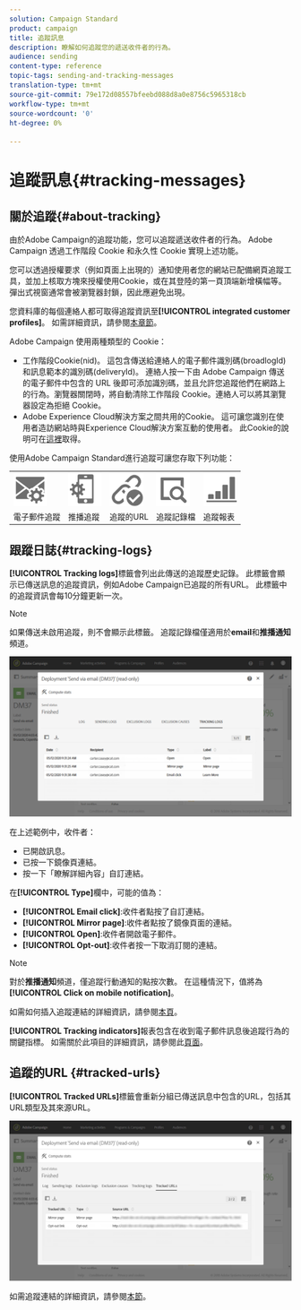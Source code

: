 ```yaml
---
solution: Campaign Standard
product: campaign
title: 追蹤訊息
description: 瞭解如何追蹤您的遞送收件者的行為。
audience: sending
content-type: reference
topic-tags: sending-and-tracking-messages
translation-type: tm+mt
source-git-commit: 79e172d08557bfeebd088d8a0e8756c5965318cb
workflow-type: tm+mt
source-wordcount: '0'
ht-degree: 0%

---
```



# 追蹤訊息{#tracking-messages}

## 關於追蹤{#about-tracking}

由於Adobe Campaign的追蹤功能，您可以追蹤遞送收件者的行為。 Adobe Campaign 透過工作階段 Cookie 和永久性 Cookie 實現上述功能。

您可以透過授權要求（例如頁面上出現的）通知使用者您的網站已配備網頁追蹤工具，並加上核取方塊來授權使用Cookie，或在其登陸的第一頁頂端新增橫幅等。 彈出式視窗通常會被瀏覽器封鎖，因此應避免出現。

您資料庫的每個連絡人都可取得追蹤資訊至&#x200B;**[!UICONTROL integrated customer profiles]**。 如需詳細資訊，請參閱[本章節](../../audiences/using/integrated-customer-profile.md)。

Adobe Campaign 使用兩種類型的 Cookie：

* 工作階段Cookie(nid)。 這包含傳送給連絡人的電子郵件識別碼(broadlogId)和訊息範本的識別碼(deliveryId)。 連絡人按一下由 Adobe Campaign 傳送的電子郵件中包含的 URL 後即可添加識別碼，並且允許您追蹤他們在網路上的行為。瀏覽器關閉時，將自動清除工作階段 Cookie。連絡人可以將其瀏覽器設定為拒絕 Cookie。
* Adobe Experience Cloud解決方案之間共用的Cookie。 這可讓您識別在使用者造訪網站時與Experience Cloud解決方案互動的使用者。 此Cookie的說明可在[這裡](https://docs.adobe.com/content/help/en/core-services/interface/ec-cookies/cookies-mc.html)取得。

使用Adobe Campaign Standard進行追蹤可讓您存取下列功能：

<table>
<tr>
    <td valign="top">
        <a href="../../administration/using/configuring-email-channel.md#tracking-parameters"><img width="60px" alt="條件" src="assets/icon_email_parameters.png"/></a>
    </td>
    <td valign="top">
        <a href="https://helpx.adobe.com/campaign/kb/push-tracking.html"><img width="60px" alt="條件" src="assets/icon_push_parameters.png"/></a>
    </td>
    <td valign="top">
        <a href="../../designing/using/links.md#about-tracked-urls"><img width="60px" alt="條件" src="assets/icon_url.png"/></a>
    </td>
        <td valign="top">
          <a href="../../sending/using/tracking-messages.md#tracking-logs"><img width="60px" alt="條件" src="assets/icon_log.png"/></a>
    </td>
    </td>
    <td valign="top">
          <a href="../../reporting/using/tracking-indicators.md"><img width="60px" alt="條件" src="assets/icon_report.png"/></a>
</tr>
<tr>
<td>電子郵件追蹤</td>
<td>推播追蹤</td>
<td>追蹤的URL</td>
<td>追蹤記錄檔</td>
<td>追蹤報表</td>
</tr>
</table>

## 跟蹤日誌{#tracking-logs}

**[!UICONTROL Tracking logs]**&#x200B;標籤會列出此傳送的追蹤歷史記錄。 此標籤會顯示已傳送訊息的追蹤資訊，例如Adobe Campaign已追蹤的所有URL。 此標籤中的追蹤資訊會每10分鐘更新一次。

>[!NOTE]
>
>如果傳送未啟用追蹤，則不會顯示此標籤。 追蹤記錄檔僅適用於&#x200B;**email**&#x200B;和&#x200B;**推播通知**&#x200B;頻道。

![](assets/tracking_logs.png)

在上述範例中，收件者：

* 已開啟訊息。
* 已按一下鏡像頁連結。
* 按一下「瞭解詳細內容」自訂連結。

在&#x200B;**[!UICONTROL Type]**&#x200B;欄中，可能的值為：

* **[!UICONTROL Email click]**:收件者點按了自訂連結。
* **[!UICONTROL Mirror page]**:收件者點按了鏡像頁面的連結。
* **[!UICONTROL Open]**:收件者開啟電子郵件。
* **[!UICONTROL Opt-out]**:收件者按一下取消訂閱的連結。

>[!NOTE]
>
>對於&#x200B;**推播通知**&#x200B;頻道，僅追蹤行動通知的點按次數。 在這種情況下，值將為&#x200B;**[!UICONTROL Click on mobile notification]**。

如需如何插入追蹤連結的詳細資訊，請參閱[本頁](../../designing/using/links.md#inserting-a-link)。

**[!UICONTROL Tracking indicators]**&#x200B;報表包含在收到電子郵件訊息後追蹤行為的關鍵指標。 如需關於此項目的詳細資訊，請參閱此[頁面](../../reporting/using/tracking-indicators.md)。

## 追蹤的URL {#tracked-urls}

**[!UICONTROL Tracked URLs]**&#x200B;標籤會重新分組已傳送訊息中包含的URL，包括其URL類型及其來源URL。

![](assets/sending_delivery6.png)

如需追蹤連結的詳細資訊，請參閱[本節](../../designing/using/links.md#about-tracked-urls)。
